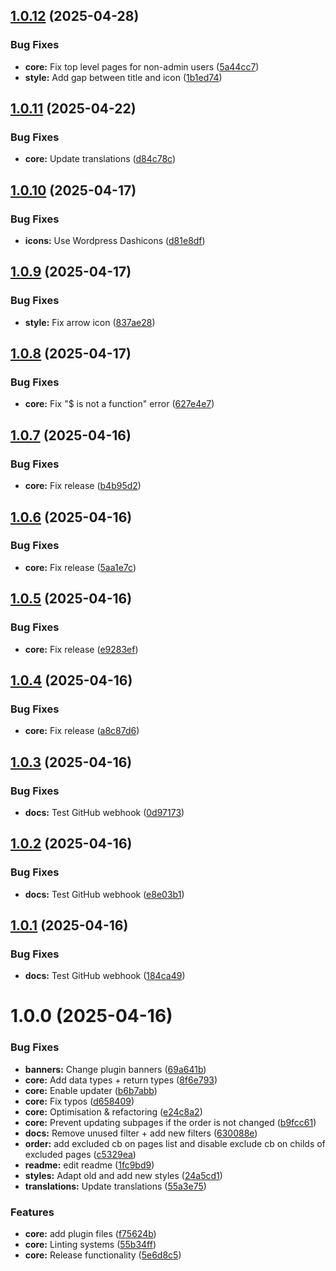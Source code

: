 ## [1.0.12](https://github.com/lexo-ch/lexo-pages-order/compare/v1.0.11...v1.0.12) (2025-04-28)


### Bug Fixes

* **core:** Fix top level pages for non-admin users ([5a44cc7](https://github.com/lexo-ch/lexo-pages-order/commit/5a44cc75010f2c1a2cc3c679e877e8f8d5dc46be))
* **style:** Add gap between title and icon ([1b1ed74](https://github.com/lexo-ch/lexo-pages-order/commit/1b1ed74ae92edebd91d9a2c585b7a26e93d61f48))

## [1.0.11](https://github.com/lexo-ch/lexo-pages-order/compare/v1.0.10...v1.0.11) (2025-04-22)


### Bug Fixes

* **core:** Update translations ([d84c78c](https://github.com/lexo-ch/lexo-pages-order/commit/d84c78c18743d12021233f8f43c269972c216304))

## [1.0.10](https://github.com/lexo-ch/lexo-pages-order/compare/v1.0.9...v1.0.10) (2025-04-17)


### Bug Fixes

* **icons:** Use Wordpress Dashicons ([d81e8df](https://github.com/lexo-ch/lexo-pages-order/commit/d81e8dfafdb4ef8fe0953e8d877b7b5e63827fcb))

## [1.0.9](https://github.com/lexo-ch/lexo-pages-order/compare/v1.0.8...v1.0.9) (2025-04-17)


### Bug Fixes

* **style:** Fix arrow icon ([837ae28](https://github.com/lexo-ch/lexo-pages-order/commit/837ae2800a33bee9d73b2b8fa4164d0fa7beb5e0))

## [1.0.8](https://github.com/lexo-ch/lexo-pages-order/compare/v1.0.7...v1.0.8) (2025-04-17)


### Bug Fixes

* **core:** Fix "$ is not a function" error ([627e4e7](https://github.com/lexo-ch/lexo-pages-order/commit/627e4e7e3daa3573dcf322ca80726ec2c11da745))

## [1.0.7](https://github.com/lexo-ch/lexo-pages-order/compare/v1.0.6...v1.0.7) (2025-04-16)


### Bug Fixes

* **core:** Fix release ([b4b95d2](https://github.com/lexo-ch/lexo-pages-order/commit/b4b95d249202c99d644fe54c540375d16475378a))

## [1.0.6](https://github.com/lexo-ch/lexo-pages-order/compare/v1.0.5...v1.0.6) (2025-04-16)


### Bug Fixes

* **core:** Fix release ([5aa1e7c](https://github.com/lexo-ch/lexo-pages-order/commit/5aa1e7c33f2560b393fe6264b100f0bb9596e3ff))

## [1.0.5](https://github.com/lexo-ch/lexo-pages-order/compare/v1.0.4...v1.0.5) (2025-04-16)


### Bug Fixes

* **core:** Fix release ([e9283ef](https://github.com/lexo-ch/lexo-pages-order/commit/e9283ef5ae48f0a132cc4e93d1960a29c07981f6))

## [1.0.4](https://github.com/lexo-ch/lexo-pages-order/compare/v1.0.3...v1.0.4) (2025-04-16)


### Bug Fixes

* **core:** Fix release ([a8c87d6](https://github.com/lexo-ch/lexo-pages-order/commit/a8c87d63d56b63375c1b8967949a05c450a2be00))

## [1.0.3](https://github.com/lexo-ch/lexo-pages-order/compare/v1.0.2...v1.0.3) (2025-04-16)


### Bug Fixes

* **docs:** Test GitHub webhook ([0d97173](https://github.com/lexo-ch/lexo-pages-order/commit/0d9717313ebcae7c1f5627ef263ee9fe10abf43f))

## [1.0.2](https://github.com/lexo-ch/lexo-pages-order/compare/v1.0.1...v1.0.2) (2025-04-16)


### Bug Fixes

* **docs:** Test GitHub webhook ([e8e03b1](https://github.com/lexo-ch/lexo-pages-order/commit/e8e03b1875bb163d0b614cb7a4a3b37f5f9fc3dd))

## [1.0.1](https://github.com/lexo-ch/lexo-pages-order/compare/v1.0.0...v1.0.1) (2025-04-16)


### Bug Fixes

* **docs:** Test GitHub webhook ([184ca49](https://github.com/lexo-ch/lexo-pages-order/commit/184ca49d959e695a4e918b40188f549682125067))

# 1.0.0 (2025-04-16)


### Bug Fixes

* **banners:** Change plugin banners ([69a641b](https://github.com/lexo-ch/lexo-pages-order/commit/69a641bbbdd4348e0c54e302ebf1d465ce0e9725))
* **core:** Add data types + return types ([8f6e793](https://github.com/lexo-ch/lexo-pages-order/commit/8f6e793a4e5696045b22e7aa49cf850e63f55bcc))
* **core:** Enable updater ([b6b7abb](https://github.com/lexo-ch/lexo-pages-order/commit/b6b7abb596231a6ef6f3d500ade82c736b943fa7))
* **core:** Fix typos ([d658409](https://github.com/lexo-ch/lexo-pages-order/commit/d658409e5e32dd18a2bac13c27cd4908f2085377))
* **core:** Optimisation & refactoring ([e24c8a2](https://github.com/lexo-ch/lexo-pages-order/commit/e24c8a2119136129b0f7f813e3336d9fb16b40d0))
* **core:** Prevent updating subpages if the order is not changed ([b9fcc61](https://github.com/lexo-ch/lexo-pages-order/commit/b9fcc6193e0223f83c3f680988ae30836fdaf7ec))
* **docs:** Remove unused filter + add new filters ([630088e](https://github.com/lexo-ch/lexo-pages-order/commit/630088ee13037f63871841ddda3f7a320366958d))
* **order:** add excluded cb on pages list and disable exclude cb on childs of excluded pages ([c5329ea](https://github.com/lexo-ch/lexo-pages-order/commit/c5329eaadd7b1617fdedd5c6209e2754e7d01b98))
* **readme:** edit readme ([1fc9bd9](https://github.com/lexo-ch/lexo-pages-order/commit/1fc9bd9b1a6084b6311dbc66aab2e4969e93c0e6))
* **styles:** Adapt old and add new styles ([24a5cd1](https://github.com/lexo-ch/lexo-pages-order/commit/24a5cd1856b25adb1e33b93973b995f0ca2e9f7a))
* **translations:** Update translations ([55a3e75](https://github.com/lexo-ch/lexo-pages-order/commit/55a3e75bfb46adbcfcc29ba8c89f86800eb14d08))


### Features

* **core:** add plugin files ([f75624b](https://github.com/lexo-ch/lexo-pages-order/commit/f75624b3515bb879127f14160d5f6e8fdfca5ba3))
* **core:** Linting systems ([55b34ff](https://github.com/lexo-ch/lexo-pages-order/commit/55b34fff750eead11bf05a0a9fd2ec1a5de58cba))
* **core:** Release functionality ([5e6d8c5](https://github.com/lexo-ch/lexo-pages-order/commit/5e6d8c5fc43acf5a9a8e402881c12fc7a091bee5))
